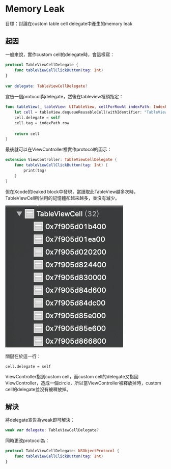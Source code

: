 # Memory Leak

目標：討論在custom table cell delegate中產生的memory leak

## 起因

一般來說，實作custom cell的delegate時，會這樣寫：

```swift
protocol TableViewCellDelegate {
    func tableViewCellClickButton(tag: Int)
}

var delegate: TableViewCellDelegate?

```

宣告一個protocol與delegate，然後在tableview裡頭指定：

```swift
func tableView(_ tableView: UITableView, cellForRowAt indexPath: IndexPath) -> UITableViewCell {
    let cell = tableView.dequeueReusableCell(withIdentifier: "TableViewCell", for: indexPath) as! TableViewCell
    cell.delegate = self
    cell.tag = indexPath.row
        
    return cell
}

```

最後就可以在ViewController裡實作protocol的函示：

```swift
extension ViewController: TableViewCellDelegate {
    func tableViewCellClickButton(tag: Int) {
        print(tag)
    }
}
```

但在Xcode的leaked block中發現，當讀取此TableView越多次時，TableViewCell所佔用的記憶體卻越來越多，並沒有減少。

![MacDown Screenshot](p1.png)

關鍵在於這一行：

```
cell.delegate = self
```

ViewController指到custom cell，而custom cell的delegate又指回ViewController，造成一個circle，所以當ViewController被釋放掉時，custom cell的delegate並沒有被釋放掉。

## 解決

將delegate宣告為weak即可解決：

```swift
weak var delegate: TableViewCellDelegate?
```

同時更改protocol為：

```swift
protocol TableViewCellDelegate: NSObjectProtocol {
    func tableViewCellClickButton(tag: Int)
}
```